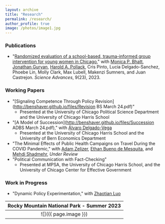 ```yaml
---
layout: archive
title: "Research"
permalink: /research/
author_profile: true
image: /photos/image1.jpg
---
```



### Publications 
* "[Randomized evaluation of a school-based, trauma-informed group intervention for young women in Chicago](https://www.science.org/doi/10.1126/sciadv.abq2077)," with [Monica P. Bhatt](https://urbanlabs.uchicago.edu/people/monica-bhatt), [Jonathan Guryan](https://sites.northwestern.edu/jonathanguryan/), [Harold A. Pollack](https://crownschool.uchicago.edu/directory/harold-pollack), Cris Pinto, Lucia Delgado-Sanchez, Phoebe Lin, Molly Clark, Max Lubell, Makenzi Sumners, and Juan Castrejon. _Science Advances_, 9(23), 2023. 

### Working Papers
* "[Signaling Competence Through Policy Revision](http://benshaver.github.io/files/Revision BS March 24.pdf)" 
	- Presented at the University of Chicago Political Science Department and the University of Chicago Harris School
* "[A Model of Succession](http://benshaver.github.io/files/Succession ADBS March 24.pdf)," with [Álvaro Delgado-Vega](https://sites.google.com/view/alvarodelgadovega/home) 
	- Presented at the University of Chicago Harris School and the University of Bern Economics Department 
* "The Minimal Effects of Public Health Campaigns on Travel During the COVID Pandemic," with [Adam Zelizer](https://adamzelizer.com/), [Ethan Bueno de Mesquita](https://voices.uchicago.edu/ethanbdm/), and [Mehdi Shadmehr](https://www.mehdishadmehr.com/), _Under Review_
* "Political Communication with Fact-Checking" 
	- Presented at MPSA, the University of Chicago Harris School, and the University of Chicago Center for Effective Government 


### Work in Progress 
* "Dynamic Policy Experimentation," with [Zhaotian Luo](httpxs://political-science.uchicago.edu/directory/zhaotian-luo)
 
| <b>Rocky Mountain National Park - Summer 2023</b>|
|:--:|
| ![]({{ page.image }}) | 

